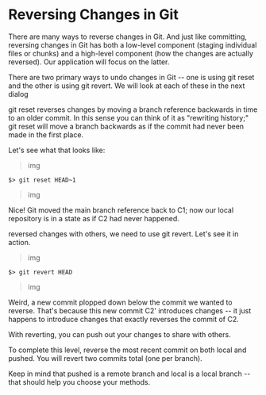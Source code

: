 # Reversing Changes in Git

There are many ways to reverse changes in Git. And just like committing, reversing changes in Git has both a low-level component (staging individual files or chunks) and a high-level component (how the changes are actually reversed). Our application will focus on the latter.

There are two primary ways to undo changes in Git -- one is using git reset and the other is using git revert. We will look at each of these in the next dialog

git reset reverses changes by moving a branch reference backwards in time to an older commit. In this sense you can think of it as "rewriting history;" git reset will move a branch backwards as if the commit had never been made in the first place.

Let's see what that looks like:

>img

```$> git reset HEAD~1```

>img

Nice! Git moved the main branch reference back to C1; now our local repository is in a state as if C2 had never happened.

reversed changes with others, we need to use git revert. Let's see it in action.

>img

```$> git revert HEAD```

>img

Weird, a new commit plopped down below the commit we wanted to reverse. That's because this new commit C2' introduces changes -- it just happens to introduce changes that exactly reverses the commit of C2.

With reverting, you can push out your changes to share with others.



To complete this level, reverse the most recent commit on both local and pushed. You will revert two commits total (one per branch).

Keep in mind that pushed is a remote branch and local is a local branch -- that should help you choose your methods.
